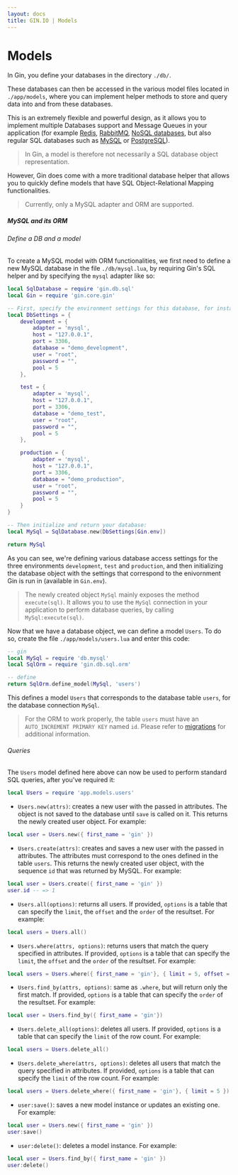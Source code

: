 ```yaml
---
layout: docs
title: GIN.IO | Models
---
```


# Models

In Gin, you define your databases in the directory `./db/`.

These databases can then be accessed in the various model files located in `./app/models`, where you can implement helper methods to store and query data into and from these databases.

This is an extremely flexible and powerful design, as it allows you to implement multiple Databases support and Message Queues in your application
(for example [Redis](redis.io), [RabbitMQ](http://www.rabbitmq.com/), [NoSQL databases](http://en.wikipedia.org/wiki/NoSQL), but also regular SQL databases such as
[MySQL](http://www.mysql.com/) or [PostgreSQL](http://www.postgresql.org/)).

> In Gin, a model is therefore not necessarily a SQL database object representation.

However, Gin does come with a more traditional database helper that allows you to quickly define models that have SQL Object-Relational Mapping functionalities.

> Currently, only a MySQL adapter and ORM are supported.


##### MySQL and its ORM

###### Define a DB and a model

To create a MySQL model with ORM functionalities, we first need to define a new MySQL database in the file `./db/mysql.lua`, by requiring Gin's SQL helper and by specifying the `mysql` adapter like so:

```lua
local SqlDatabase = require 'gin.db.sql'
local Gin = require 'gin.core.gin'

-- First, specify the environment settings for this database, for instance:
local DbSettings = {
    development = {
        adapter = 'mysql',
        host = "127.0.0.1",
        port = 3306,
        database = "demo_development",
        user = "root",
        password = "",
        pool = 5
    },

    test = {
        adapter = 'mysql',
        host = "127.0.0.1",
        port = 3306,
        database = "demo_test",
        user = "root",
        password = "",
        pool = 5
    },

    production = {
        adapter = 'mysql',
        host = "127.0.0.1",
        port = 3306,
        database = "demo_production",
        user = "root",
        password = "",
        pool = 5
    }
}

-- Then initialize and return your database:
local MySql = SqlDatabase.new(DbSettings[Gin.env])

return MySql
```
As you can see, we're defining various database access settings for the three environments `development`, `test` and `production`, and then initializing the
database object with the settings that correspond to the enivornment Gin is run in (available in `Gin.env`).

> The newly created object `MySql` mainly exposes the method `execute(sql)`. It allows you to use the `MySql` connection in your application to perform database queries, by calling `MySql:execute(sql)`.

Now that we have a database object, we can define a model `Users`. To do so, create the file `./app/models/users.lua` and enter this code:

```lua
-- gin
local MySql = require 'db.mysql'
local SqlOrm = require 'gin.db.sql.orm'

-- define
return SqlOrm.define_model(MySql, 'users')
```
This defines a model `Users` that corresponds to the database table `users`, for the database connection `MySql`.

> For the ORM to work properly, the table `users` must have an `AUTO_INCREMENT PRIMARY KEY` named `id`. Please refer to [migrations](/docs/migrations.html) for additional information.

###### Queries

The `Users` model defined here above can now be used to perform standard SQL queries, after you've required it:

```lua
local Users = require 'app.models.users'
```

 * `Users.new(attrs)`: creates a new user with the passed in attributes. The object is not saved to the database until `save` is called on it. This returns the newly created user object. For example:

 ```lua
 local user = Users.new({ first_name = 'gin' })
 ```

 * `Users.create(attrs)`: creates and saves a new user with the passed in attributes. The attributes must correspond to the ones defined in the table `users`.
 This returns the newly created user object, with the sequence `id` that was returned by MySQL. For example:

 ```lua
 local user = Users.create({ first_name = 'gin' })
 user.id -- => 1
 ```

 * `Users.all(options)`: returns all users. If provided, `options` is a table that can specify the `limit`, the `offset` and the `order` of the resultset. For example:

 ```lua
 local users = Users.all()
 ```

 * `Users.where(attrs, options)`: returns users that match the query specified in attributes. If provided, `options` is a table that can specify the `limit`, the `offset` and the `order` of the resultset. For example:

 ```lua
 local users = Users.where({ first_name = 'gin'}, { limit = 5, offset = 10, order = "first_name DESC" } )
 ```

 * `Users.find_by(attrs, options)`: same as `.where`, but will return only the first match. If provided, `options` is a table that can specify the `order` of the resultset. For example:

 ```lua
 local user = Users.find_by({ first_name = 'gin'})
 ```

 * `Users.delete_all(options)`: deletes all users. If provided, `options` is a table that can specify the `limit` of the row count. For example:

 ```lua
 local users = Users.delete_all()
 ```

 * `Users.delete_where(attrs, options)`: deletes all users that match the query specified in attributes. If provided, `options` is a table that can specify the `limit` of the row count. For example:

 ```lua
 local users = Users.delete_where({ first_name = 'gin'}, { limit = 5 })
 ```

 * `user:save()`: saves a new model instance or updates an existing one. For example:

 ```lua
 local user = Users.new({ first_name = 'gin' })
 user:save()
 ```

 * `user:delete()`: deletes a model instance. For example:

 ```lua
 local user = Users.find_by({ first_name = 'gin' })
 user:delete()
 ```
